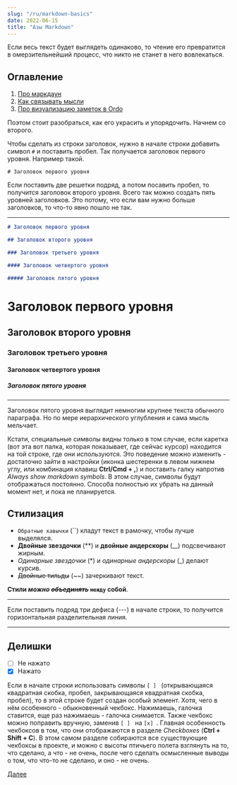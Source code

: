 ```yaml
---
slug: "/ru/markdown-basics"
date: 2022-06-15
title: "Азы Markdown"
---
```


Если весь текст будет выглядеть одинаково, то чтение его превратится в омерзительнейший процесс, что никто не станет в него вовлекаться.

## Оглавление

1. [Про маркдаун](/ru/markdown-basics)
2. [Как связывать мысли](/ru/linking-thinking)
3. [Про визуализацию заметок в Ordo](/ru/using-ordo-components)

Поэтом стоит разобраться, как его украсить и упорядочить. Начнем со второго.

Чтобы сделать из строки заголовок, нужно в начале строки добавить символ `#` и поставить пробел. Так получается
заголовок первого уровня. Например такой.

`# Заголовок первого уровня`

Если поставить две решетки подряд, а потом посавить пробел, то получится заголовок второго уровня. Всего так можно
создать пять уровней заголовков. Это потому, что если вам нужно больше заголовков, то что-то явно пошло не так.

---

```markdown
# Заголовок первого уровня

## Заголовок второго уровня

### Заголовок третьего уровня

#### Заголовок четвертого уровня

##### Заголовок пятого уровня
```

# Заголовок первого уровня

## Заголовок второго уровня

### Заголовок третьего уровня

#### Заголовок четвертого уровня

##### Заголовок пятого уровня

---

Заголовок пятого уровня выглядит немногим крупнее текста обычного параграфа. Но по мере иерархического
углубления и сама мысль мельчает.

Кстати, специальные символы видны только в том случае, если каретка (вот эта вот палка, которая показывает, где сейчас
курсор) находится на той строке, где они используются. Это поведение можно изменить - достаточно зайти в настройки
(иконка шестеренки в левом нижнем углу, или комбинация клавиш **Ctrl/Cmd + ,**) и поставить галку напротив
_Always show markdown symbols_. В этом случае, символы будут отображаться постоянно. Способа полностью их убрать
на данный момент нет, и пока не планируется.

## Стилизация

- `Обратные кавычки` (\`\`) кладут текст в рамочку, чтобы лучше выделялся.
- **Двойные звездочки** (\*\*) и **двойные андерскоры** (\_\_) подсвечивают жирным.
- _Одинарные звездочки_ (\*) и _одинарные андерскоры_ (\_) делают курсив.
- ~~Двойные тильды~~ (\~\~) зачеркивают текст.

**Стили _можно ~~объединять~~_ `между` собой**.

---

Если поставить подряд три дефиса (---) в начале строки, то получится горизонтальная разделительная линия.

---

## Делишки

- [ ] Не нажато
- [x] Нажато

Если в начале строки использовать символы `[ ] ` (открывающаяся квадратная скобка, пробел, закрывающаяся квадратная скобка, пробел),
то в этой строке будет создан особый элемент. Хотя, чего в нём особенного - обыкновенный чекбокс. Нажимаешь, галочка ставится, еще раз
нажимаешь - галочка снимается. Также чекбокс можно поправить вручную, заменив `[ ] ` на `[x] `. Главная особенность чекбоксов
в том, что они отображаются в разделе _Checkboxes_ (**Ctrl + Shift + C**). В этом самом разделе собираются все существующие чекбоксы
в проекте, и можно с высоты птичьего полета взглянуть на то, что сделано, а что - не очень, после чего сделать осмысленные выводы о том, что
что-то не сделано, и оно - не очень.

[Далее](/ru/linking-thinking)
